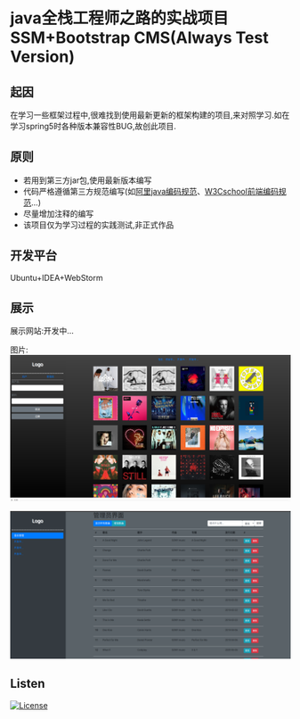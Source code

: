 # java全栈工程师之路的实战项目 SSM+Bootstrap CMS(Always Test Version)
## 起因
在学习一些框架过程中,很难找到使用最新更新的框架构建的项目,来对照学习.如在学习spring5时各种版本兼容性BUG,故创此项目.

## 原则
* 若用到第三方jar包,使用最新版本编写
* 代码严格遵循第三方规范编写(如[阿里java编码规范](https://github.com/alibaba/p3c)、[W3Cschool前端编码规范](https://www.w3cschool.cn/bdl2e3/)...)
* 尽量增加注释的编写
* 该项目仅为学习过程的实践测试,非正式作品

## 开发平台
Ubuntu+IDEA+WebStorm

## 展示
展示网站:开发中...

图片:
![](./data/show1.png)

![](./data/show2.png)

## Listen
[![License](https://img.shields.io/github/license/mashape/apistatus.svg)](https://opensource.org/licenses/MIT)
